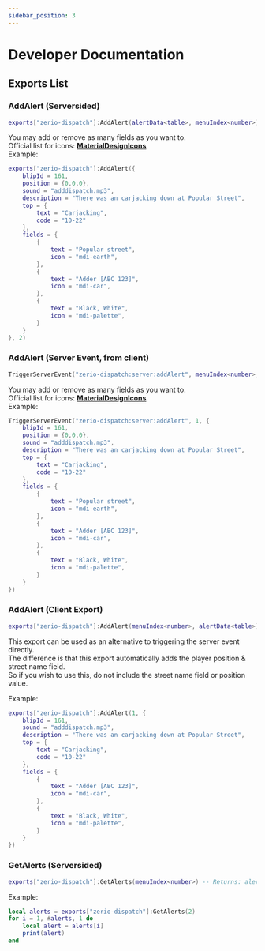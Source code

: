 ```yaml
---
sidebar_position: 3
---
```


# Developer Documentation

## Exports List

### AddAlert (Serversided)

```lua
exports["zerio-dispatch"]:AddAlert(alertData<table>, menuIndex<number>)
```

You may add or remove as many fields as you want to.<br/>
Official list for icons: [**MaterialDesignIcons**](https://pictogrammers.com/library/mdi/?welcome)<br/>
Example:

```lua
exports["zerio-dispatch"]:AddAlert({
    blipId = 161,
    position = {0,0,0},
    sound = "adddispatch.mp3",
    description = "There was an carjacking down at Popular Street",
    top = {
        text = "Carjacking",
        code = "10-22"
    },
    fields = {
        {
            text = "Popular street",
            icon = "mdi-earth",
        },
        {
            text = "Adder [ABC 123]",
            icon = "mdi-car",
        },
        {
            text = "Black, White",
            icon = "mdi-palette",
        }
    }
}, 2)
```

### AddAlert (Server Event, from client)

```lua
TriggerServerEvent("zerio-dispatch:server:addAlert", menuIndex<number>, alertData<table>)
```

You may add or remove as many fields as you want to.<br/>
Official list for icons: [**MaterialDesignIcons**](https://pictogrammers.com/library/mdi/?welcome)<br/>
Example:

```lua
TriggerServerEvent("zerio-dispatch:server:addAlert", 1, {
    blipId = 161,
    position = {0,0,0},
    sound = "adddispatch.mp3",
    description = "There was an carjacking down at Popular Street",
    top = {
        text = "Carjacking",
        code = "10-22"
    },
    fields = {
        {
            text = "Popular street",
            icon = "mdi-earth",
        },
        {
            text = "Adder [ABC 123]",
            icon = "mdi-car",
        },
        {
            text = "Black, White",
            icon = "mdi-palette",
        }
    }
})
```

### AddAlert (Client Export)

```lua
exports["zerio-dispatch"]:AddAlert(menuIndex<number>, alertData<table>)
```

This export can be used as an alternative to triggering the server event directly.<br/>
The difference is that this export automatically adds the player position & street name field.<br/>
So if you wish to use this, do not include the street name field or position value.

Example:

```lua
exports["zerio-dispatch"]:AddAlert(1, {
    blipId = 161,
    sound = "adddispatch.mp3",
    description = "There was an carjacking down at Popular Street",
    top = {
        text = "Carjacking",
        code = "10-22"
    },
    fields = {
        {
            text = "Adder [ABC 123]",
            icon = "mdi-car",
        },
        {
            text = "Black, White",
            icon = "mdi-palette",
        }
    }
})
```

### GetAlerts (Serversided)

```lua
exports["zerio-dispatch"]:GetAlerts(menuIndex<number>) -- Returns: alerts<table>
```

Example:

```lua
local alerts = exports["zerio-dispatch"]:GetAlerts(2)
for i = 1, #alerts, 1 do
    local alert = alerts[i]
    print(alert)
end
```
